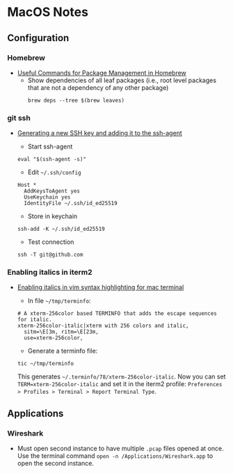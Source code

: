 # MacOS Notes

## Configuration

### Homebrew

- [Useful Commands for Package Management in Homebrew](https://gist.github.com/jamesmurdza/6e5f86bae7d3b3db4201a52045a5e477)
    - Show dependencies of all leaf packages (i.e., root level packages that are
      not a dependency of any other package)
      ```
      brew deps --tree $(brew leaves)
      ```

### git ssh

- [Generating a new SSH key and adding it to the ssh-agent](https://docs.github.com/en/github/authenticating-to-github/generating-a-new-ssh-key-and-adding-it-to-the-ssh-agent)
    - Start ssh-agent
    ```
    eval "$(ssh-agent -s)"
    ```

    - Edit `~/.ssh/config`
    ```
    Host *
      AddKeysToAgent yes
      UseKeychain yes
      IdentityFile ~/.ssh/id_ed25519
    ```

    - Store in keychain
    ```
    ssh-add -K ~/.ssh/id_ed25519
    ```

    - Test connection
    ```
    ssh -T git@github.com
    ```

### Enabling italics in iterm2

- [Enabling italics in vim syntax highlighting for mac terminal](https://stackoverflow.com/questions/1326998/enabling-italics-in-vim-syntax-highlighting-for-mac-terminal)
    - In file `~/tmp/terminfo`:
    ```
    # A xterm-256color based TERMINFO that adds the escape sequences for italic.
    xterm-256color-italic|xterm with 256 colors and italic,
      sitm=\E[3m, ritm=\E[23m,
      use=xterm-256color,
    ```

    - Generate a terminfo file:
    ```
    tic ~/tmp/terminfo
    ```

    This generates `~/.terminfo/78/xterm-256color-italic`. Now you can set
    `TERM=xterm-256color-italic` and set it in the iterm2 profile:
    `Preferences > Profiles > Terminal > Report Terminal Type`.

## Applications

### Wireshark

- Must open second instance to have multiple `.pcap` files opened at once. Use
  the terminal command `open -n /Applications/Wireshark.app` to open the second
  instance.
